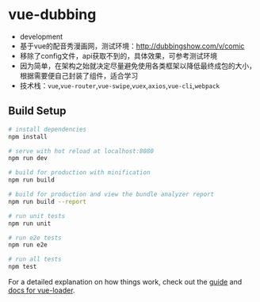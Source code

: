 # vue-dubbing

- development
- 基于vue的配音秀漫画网，测试环境：http://dubbingshow.com/v/comic
- 移除了config文件，api获取不到的，具体效果，可参考测试环境
- 因为简单，在架构之始就决定尽量避免使用各类框架以降低最终成包的大小，根据需要便自己封装了组件，适合学习
- 技术栈：`vue`,`vue-router`,`vue-swipe`,`vuex`,`axios`,`vue-cli`,`webpack`

## Build Setup

``` bash
# install dependencies
npm install

# serve with hot reload at localhost:8080
npm run dev

# build for production with minification
npm run build

# build for production and view the bundle analyzer report
npm run build --report

# run unit tests
npm run unit

# run e2e tests
npm run e2e

# run all tests
npm test
```

For a detailed explanation on how things work, check out the [guide](http://vuejs-templates.github.io/webpack/) and [docs for vue-loader](http://vuejs.github.io/vue-loader).

